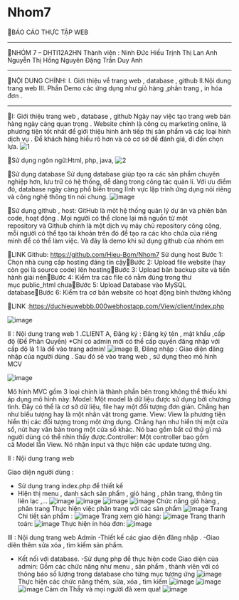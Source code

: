 # Nhom7
BÁO CÁO THỰC TẬP WEB
 
 *********************************************************************************************************************************************************************************
 
 NHÓM 7 – DHTI12A2HN
Thành viên : Ninh Đức Hiếu
Trịnh Thị Lan Anh
Nguyễn Thị Hồng Nguyên
Đặng Trần Duy Anh

*********************************************************************************************************************************************************************************

NỘI DUNG CHÍNH:
I. Giới thiệu về trang web , database , github 
II.Nội dung trang web 
III. Phần Demo các ứng dụng như giỏ hàng ,phân trang , in hóa đơn .

*********************************************************************************************************************************************************************************

I: Giới thiệu trang web , database , github 
Ngày nay việc tạo trang web bán hàng ngày càng quan trọng . 
Website chính là công cụ marketing online, là phương tiện tốt nhất để giới thiệu hình ảnh tiếp thị sản phẩm và các loại hình dịch vụ . 
Để khách hàng hiểu rõ hơn và có cơ sở để đánh giá, đi đến chọn lựa.
![1](https://user-images.githubusercontent.com/53656767/144016862-e7180f50-beb2-4880-ae21-ec6c98ae0702.png)

Sử dụng ngôn ngữ:Html, php, java,
 ![2](https://user-images.githubusercontent.com/53656767/144018084-46671713-e2cb-44e9-a734-a951729235ea.png)

Sử dụng database
Sử dụng database giúp tạo ra các sản phẩm chuyên nghiệp hơn, lưu trữ có hệ thống, dễ dàng trong công tác quản lí. 
Với ưu điểm đó, database ngày càng phổ biến trong lĩnh vực lập trình ứng dụng nói riêng và công nghệ thông tin nói chung.
![image](https://user-images.githubusercontent.com/53656767/144018265-514d8ec0-3a9d-48de-ac22-b5e79c7c84bc.png)

Sử dụng github , host:
GitHub là một hệ thống quản lý dự án và phiên bản code, hoạt động . 
Mọi người có thể clone lại mã nguồn từ một repository và Github chính là một dịch vụ máy chủ repository công cộng, mỗi người có thể tạo tài khoản trên đó để tạo ra các kho chứa của riêng mình để có thể làm việc. Và đây là demo khi sử dụng github của nhóm em 

LINK Github: https://github.com/Hieu-Bom/Nhom7
Sử dụng host
Bước 1: Chọn nhà cung cấp hosting đáng tin cậyBước 2: Upload file website (hay còn gọi là source code) lên hostingBước 3: Upload bản backup site và tiến hành giải nénBước 4: Kiểm tra các file có nằm đúng trong thư mục public_html chưaBước 5: Upload Database vào MySQL databaseBước 6: Kiểm tra cơ bản website có hoạt động bình thường không

LINK :https://duchieuwebbb.000webhostapp.com/View/client/index.php
 
![image](https://user-images.githubusercontent.com/53656767/144018720-0640d948-0f34-4c0e-9302-4a16a180876e.png)

II : Nội dung trang web 
1 .CLIENT
A, Đăng ký :
Đăng ký tên , mật khẩu ,cấp độ (Để Phân Quyền) *Chỉ có admin mới có thể cấp quyền đăng nhập với cấp độ là 1 là để vào trang admin!
![image](https://user-images.githubusercontent.com/53656767/144018818-3bc39bb5-bf8f-4db1-9a06-5e9bae8ada4d.png)
B, Đăng nhập :
Giao diện đăng nhập của người dùng . Sau đó sẽ vào trang web , sử dụng theo mô hình MCV

![image](https://user-images.githubusercontent.com/53656767/144019029-b2cfeeab-d53f-449d-b01b-26ff2016a074.png)

Mô hình MVC gồm 3 loại chính là thành phần bên trong không thể thiếu khi áp dụng mô hình này:
Model: Một model là dữ liệu được sử dụng bởi chương tình. Đây có thể là cơ sở dữ liệu, file hay một đối tượng đơn giản. Chẳng hạn như biểu tượng hay là một nhân vật trong game.
View: View là phương tiện hiển thị các đối tượng trong một ứng dụng. Chẳng hạn như hiển thị một cửa sổ, nút hay văn bản trong một cửa sổ khác. Nó bao gồm bất cứ thứ gì mà người dùng có thể nhìn thấy được.Controller: Một controller bao gồm cả Model lẫn View. Nó nhận input và thực hiện các update tương ứng.

II : Nội dung trang web 

Giao diện người dùng : 
+ Sử dụng trang index.php để thiết kế
+ Hiện thị menu , danh sách sản phẩm , giỏ hảng , phân trang, thông tin liên lạc ,...
![image](https://user-images.githubusercontent.com/53656767/144019303-731e7c9a-e18f-436a-bac9-d0f680705a3a.png)
![image](https://user-images.githubusercontent.com/53656767/144019350-a7b4b285-cf8a-4abb-8b1b-46dd5c51d4db.png)
![image](https://user-images.githubusercontent.com/53656767/144019377-d3e40c3a-07da-42bf-9bfa-5ef86ef4d8ea.png)
![image](https://user-images.githubusercontent.com/53656767/144019419-0fbd927a-58d6-4a1e-bab6-da029ceb84b7.png)
Chức năng giỏ hàng , phân trang 
Thực hiện việc phân trang với các sản phẩm 
![image](https://user-images.githubusercontent.com/53656767/144019645-473caaed-75db-446d-918b-cf25d0646f6f.png)
Trang Chi tiết sản phẩm :
![image](https://user-images.githubusercontent.com/53656767/144019881-ccaad6d1-d14f-44d0-a016-4ff6091de5d7.png)
Trang xem giỏ hàng:
![image](https://user-images.githubusercontent.com/53656767/144020101-66d2be70-dec0-4f0d-8d46-4bf78e4736d5.png)
Trang thanh toán:
![image](https://user-images.githubusercontent.com/53656767/144020183-2acefbec-5dba-45f3-b4aa-ab73ded4652c.png)
Thực hiện in hóa đơn:
![image](https://user-images.githubusercontent.com/53656767/144020254-10dbe937-834f-4357-ba7d-d7f349591e77.png)

III : Nội dung trang web Admin
-Thiết kế các giao diện đăng nhập .
-Giao diên thêm sửa xóa , tìm kiếm  sản phẩm.
- Kết nối với database.
-Sử dụng php để thực hiện code
Giao diện của admin: Gồm các chức năng như menu , sản phẩm , thành viên với có thông báo số lượng trong database cho từng mục tương ứng
![image](https://user-images.githubusercontent.com/53656767/144020604-aba36373-b3da-4af4-9db7-2888341d480b.png)
Thực hiện các chức năng thêm, sửa, xóa , tìm kiếm 
![image](https://user-images.githubusercontent.com/53656767/144020674-d86d6cfa-4c91-4794-9423-9570cf3dbd0d.png)
![image](https://user-images.githubusercontent.com/53656767/144020682-768576b6-f5c5-4bbe-8ae0-4015ba266ac9.png)
![image](https://user-images.githubusercontent.com/53656767/144020694-f0c63af4-a126-4255-936a-35286b1c23fd.png)
Cảm ơn Thầy và mọi người đã xem qua!
![image](https://user-images.githubusercontent.com/53656767/144020770-62a45937-35c2-4b09-9ba3-c571665d2fa3.png)


